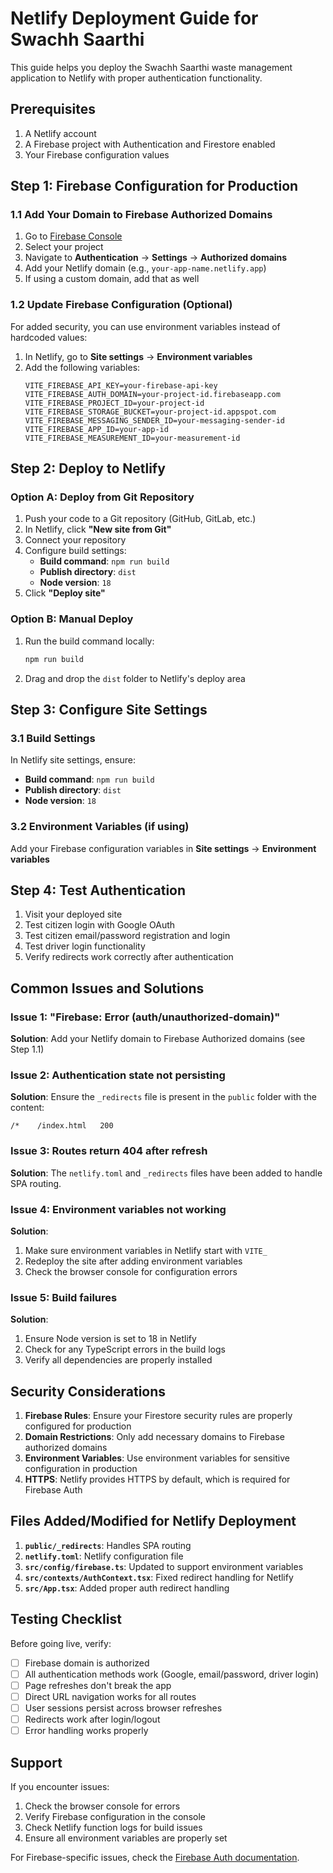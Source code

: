 # Netlify Deployment Guide for Swachh Saarthi

This guide helps you deploy the Swachh Saarthi waste management application to Netlify with proper authentication functionality.

## Prerequisites

1. A Netlify account
2. A Firebase project with Authentication and Firestore enabled
3. Your Firebase configuration values

## Step 1: Firebase Configuration for Production

### 1.1 Add Your Domain to Firebase Authorized Domains

1. Go to [Firebase Console](https://console.firebase.google.com/)
2. Select your project
3. Navigate to **Authentication** → **Settings** → **Authorized domains**
4. Add your Netlify domain (e.g., `your-app-name.netlify.app`)
5. If using a custom domain, add that as well

### 1.2 Update Firebase Configuration (Optional)

For added security, you can use environment variables instead of hardcoded values:

1. In Netlify, go to **Site settings** → **Environment variables**
2. Add the following variables:
   ```
   VITE_FIREBASE_API_KEY=your-firebase-api-key
   VITE_FIREBASE_AUTH_DOMAIN=your-project-id.firebaseapp.com
   VITE_FIREBASE_PROJECT_ID=your-project-id
   VITE_FIREBASE_STORAGE_BUCKET=your-project-id.appspot.com
   VITE_FIREBASE_MESSAGING_SENDER_ID=your-messaging-sender-id
   VITE_FIREBASE_APP_ID=your-app-id
   VITE_FIREBASE_MEASUREMENT_ID=your-measurement-id
   ```

## Step 2: Deploy to Netlify

### Option A: Deploy from Git Repository

1. Push your code to a Git repository (GitHub, GitLab, etc.)
2. In Netlify, click **"New site from Git"**
3. Connect your repository
4. Configure build settings:
   - **Build command**: `npm run build`
   - **Publish directory**: `dist`
   - **Node version**: `18`
5. Click **"Deploy site"**

### Option B: Manual Deploy

1. Run the build command locally:
   ```bash
   npm run build
   ```
2. Drag and drop the `dist` folder to Netlify's deploy area

## Step 3: Configure Site Settings

### 3.1 Build Settings
In Netlify site settings, ensure:
- **Build command**: `npm run build`
- **Publish directory**: `dist`
- **Node version**: `18`

### 3.2 Environment Variables (if using)
Add your Firebase configuration variables in **Site settings** → **Environment variables**

## Step 4: Test Authentication

1. Visit your deployed site
2. Test citizen login with Google OAuth
3. Test citizen email/password registration and login
4. Test driver login functionality
5. Verify redirects work correctly after authentication

## Common Issues and Solutions

### Issue 1: "Firebase: Error (auth/unauthorized-domain)"

**Solution**: Add your Netlify domain to Firebase Authorized domains (see Step 1.1)

### Issue 2: Authentication state not persisting

**Solution**: Ensure the `_redirects` file is present in the `public` folder with the content:
```
/*    /index.html   200
```

### Issue 3: Routes return 404 after refresh

**Solution**: The `netlify.toml` and `_redirects` files have been added to handle SPA routing.

### Issue 4: Environment variables not working

**Solution**: 
1. Make sure environment variables in Netlify start with `VITE_`
2. Redeploy the site after adding environment variables
3. Check the browser console for configuration errors

### Issue 5: Build failures

**Solution**:
1. Ensure Node version is set to 18 in Netlify
2. Check for any TypeScript errors in the build logs
3. Verify all dependencies are properly installed

## Security Considerations

1. **Firebase Rules**: Ensure your Firestore security rules are properly configured for production
2. **Domain Restrictions**: Only add necessary domains to Firebase authorized domains
3. **Environment Variables**: Use environment variables for sensitive configuration in production
4. **HTTPS**: Netlify provides HTTPS by default, which is required for Firebase Auth

## Files Added/Modified for Netlify Deployment

1. **`public/_redirects`**: Handles SPA routing
2. **`netlify.toml`**: Netlify configuration file
3. **`src/config/firebase.ts`**: Updated to support environment variables
4. **`src/contexts/AuthContext.tsx`**: Fixed redirect handling for Netlify
5. **`src/App.tsx`**: Added proper auth redirect handling

## Testing Checklist

Before going live, verify:

- [ ] Firebase domain is authorized
- [ ] All authentication methods work (Google, email/password, driver login)
- [ ] Page refreshes don't break the app
- [ ] Direct URL navigation works for all routes
- [ ] User sessions persist across browser refreshes
- [ ] Redirects work after login/logout
- [ ] Error handling works properly

## Support

If you encounter issues:

1. Check the browser console for errors
2. Verify Firebase configuration in the console
3. Check Netlify function logs for build issues
4. Ensure all environment variables are properly set

For Firebase-specific issues, check the [Firebase Auth documentation](https://firebase.google.com/docs/auth/web/start).
